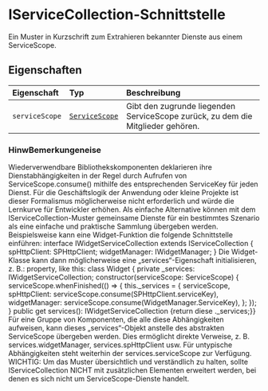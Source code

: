 # <a name="iservicecollection-interface"></a>IServiceCollection-Schnittstelle







Ein Muster in Kurzschrift zum Extrahieren bekannter Dienste aus einem ServiceScope.




## <a name="properties"></a>Eigenschaften

| Eigenschaft     | Typ   | Beschreibung|
|:-------------|:-------|:-----------|
|`serviceScope`      | [`ServiceScope`](../sp-core-library/servicescope.md) | Gibt den zugrunde liegenden ServiceScope zurück, zu dem die Mitglieder gehören. |






### <a name="remarks"></a>HinwBemerkungeneise

Wiederverwendbare Bibliothekskomponenten deklarieren ihre Dienstabhängigkeiten in der Regel durch Aufrufen von ServiceScope.consume() mithilfe des entsprechenden ServiceKey für jeden Dienst. Für die Geschäftslogik der Anwendung oder kleine Projekte ist dieser Formalismus möglicherweise nicht erforderlich und würde die Lernkurve für Entwickler erhöhen. Als einfache Alternative können mit dem IServiceCollection-Muster gemeinsame Dienste für ein bestimmtes Szenario als eine einfache und praktische Sammlung übergeben werden. Beispielsweise kann eine Widget-Funktion die folgende Schnittstelle einführen: interface IWidgetServiceCollection extends IServiceCollection { spHttpClient: SPHttpClient; widgetManager: IWidgetManager; } Die Widget-Klasse kann dann möglicherweise eine „services“-Eigenschaft initialisieren, z. B.: property, like this: class Widget { private _services: IWidgetServiceCollection; constructor(serviceScope: ServiceScope) { serviceScope.whenFinished(() => { this._services = { serviceScope, spHttpClient: serviceScope.consume(SPHttpClient.serviceKey), widgetManager: serviceScope.consume(WidgetManager.ServiceKey), }; }); } public get services(): IWidgetServiceCollection {return diese ._services;}} Für eine Gruppe von Komponenten, die alle diese Abhängigkeiten aufweisen, kann dieses „services“-Objekt anstelle des abstrakten ServiceScope übergeben werden. Dies ermöglicht direkte Verweise, z. B. services.widgetManager, services.spHttpClient usw. Für untypische Abhängigkeiten steht weiterhin der services.serviceScope zur Verfügung. WICHTIG: Um das Muster übersichtlich und verständlich zu halten, sollte IServiceCollection NICHT mit zusätzlichen Elementen erweitert werden, bei denen es sich nicht um ServiceScope-Dienste handelt.

